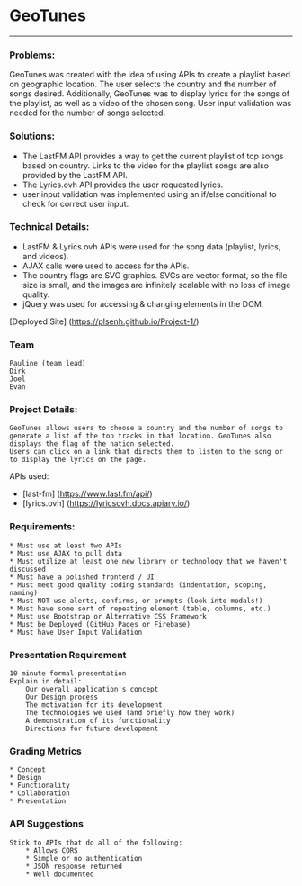 # GeoTunes
_____________________________________________________________________________________________

### Problems:
GeoTunes was created with the idea of using APIs to create a playlist based on geographic location. The user selects the country and the number of songs desired. Additionally, GeoTunes was to display lyrics for the songs of the playlist, as well as a video of the chosen song. User input validation was needed for the number of songs selected.  


### Solutions:
* The LastFM API provides a way to get the current playlist of top songs based on country. Links to the video for the playlist songs are also provided by the LastFM API. 
* The Lyrics.ovh API provides the user requested lyrics.
* user input validation was implemented using an if/else conditional to check for correct user input.

### Technical Details:
* LastFM & Lyrics.ovh APIs were used for the song data (playlist, lyrics, and videos).
* AJAX calls were used to access for the APIs.
* The country flags are SVG graphics. SVGs are vector format, so the file size is small, and the images are infinitely scalable with no loss of image quality.
* jQuery was used for accessing & changing elements in the DOM.


[Deployed Site] (https://plsenh.github.io/Project-1/)

### Team

    Pauline (team lead)
    Dirk
    Joel
    Evan

### Project Details:

    GeoTunes allows users to choose a country and the number of songs to generate a list of the top tracks in that location. GeoTunes also displays the flag of the nation selected.
    Users can click on a link that directs them to listen to the song or to display the lyrics on the page.

APIs used:
* [last-fm] (https://www.last.fm/api/)
* [lyrics.ovh] (https://lyricsovh.docs.apiary.io/)

### Requirements:

    * Must use at least two APIs
    * Must use AJAX to pull data
    * Must utilize at least one new library or technology that we haven't discussed
    * Must have a polished frontend / UI
    * Must meet good quality coding standards (indentation, scoping, naming)
    * Must NOT use alerts, confirms, or prompts (look into modals!)
    * Must have some sort of repeating element (table, columns, etc.)
    * Must use Bootstrap or Alternative CSS Framework
    * Must be Deployed (GitHub Pages or Firebase)
    * Must have User Input Validation

### Presentation Requirement

    10 minute formal presentation
    Explain in detail:
        Our overall application's concept
        Our Design process
        The motivation for its development
        The technologies we used (and briefly how they work)
        A demonstration of its functionality
        Directions for future development

### Grading Metrics

    * Concept
    * Design
    * Functionality
    * Collaboration
    * Presentation

### API Suggestions

    Stick to APIs that do all of the following:
        * Allows CORS
        * Simple or no authentication
        * JSON response returned
        * Well documented